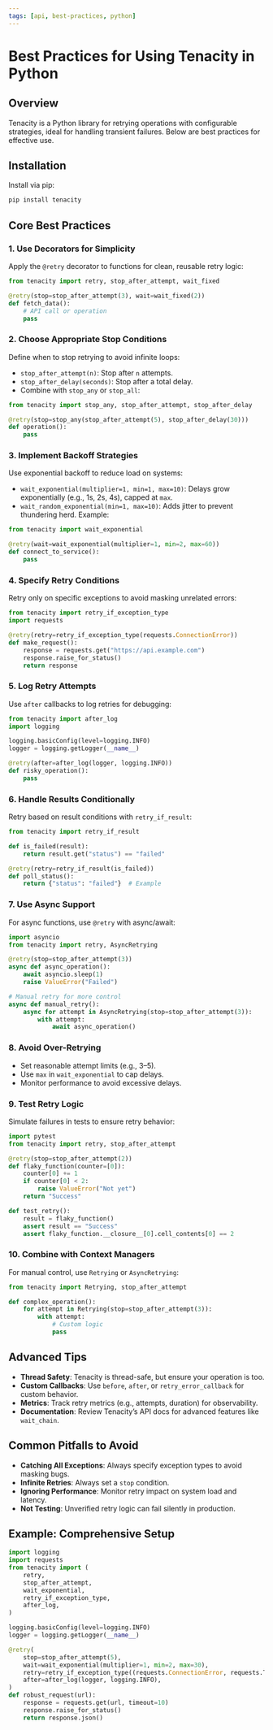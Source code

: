 ```yaml
---
tags: [api, best-practices, python]
---
```


# Best Practices for Using Tenacity in Python

## Overview

Tenacity is a Python library for retrying operations with configurable strategies, ideal for handling transient failures. Below are best practices for effective use.

## Installation

Install via pip:

```bash
pip install tenacity
```

## Core Best Practices

### 1. Use Decorators for Simplicity

Apply the `@retry` decorator to functions for clean, reusable retry logic:

```python
from tenacity import retry, stop_after_attempt, wait_fixed

@retry(stop=stop_after_attempt(3), wait=wait_fixed(2))
def fetch_data():
    # API call or operation
    pass
```

### 2. Choose Appropriate Stop Conditions

Define when to stop retrying to avoid infinite loops:

- `stop_after_attempt(n)`: Stop after `n` attempts.
- `stop_after_delay(seconds)`: Stop after a total delay.
- Combine with `stop_any` or `stop_all`:

```python
from tenacity import stop_any, stop_after_attempt, stop_after_delay

@retry(stop=stop_any(stop_after_attempt(5), stop_after_delay(30)))
def operation():
    pass
```

### 3. Implement Backoff Strategies

Use exponential backoff to reduce load on systems:

- `wait_exponential(multiplier=1, min=1, max=10)`: Delays grow exponentially (e.g., 1s, 2s, 4s), capped at `max`.
- `wait_random_exponential(min=1, max=10)`: Adds jitter to prevent thundering herd.
  Example:

```python
from tenacity import wait_exponential

@retry(wait=wait_exponential(multiplier=1, min=2, max=60))
def connect_to_service():
    pass
```

### 4. Specify Retry Conditions

Retry only on specific exceptions to avoid masking unrelated errors:

```python
from tenacity import retry_if_exception_type
import requests

@retry(retry=retry_if_exception_type(requests.ConnectionError))
def make_request():
    response = requests.get("https://api.example.com")
    response.raise_for_status()
    return response
```

### 5. Log Retry Attempts

Use `after` callbacks to log retries for debugging:

```python
from tenacity import after_log
import logging

logging.basicConfig(level=logging.INFO)
logger = logging.getLogger(__name__)

@retry(after=after_log(logger, logging.INFO))
def risky_operation():
    pass
```

### 6. Handle Results Conditionally

Retry based on result conditions with `retry_if_result`:

```python
from tenacity import retry_if_result

def is_failed(result):
    return result.get("status") == "failed"

@retry(retry=retry_if_result(is_failed))
def poll_status():
    return {"status": "failed"}  # Example
```

### 7. Use Async Support

For async functions, use `@retry` with async/await:

```python
import asyncio
from tenacity import retry, AsyncRetrying

@retry(stop=stop_after_attempt(3))
async def async_operation():
    await asyncio.sleep(1)
    raise ValueError("Failed")

# Manual retry for more control
async def manual_retry():
    async for attempt in AsyncRetrying(stop=stop_after_attempt(3)):
        with attempt:
            await async_operation()
```

### 8. Avoid Over-Retrying

- Set reasonable attempt limits (e.g., 3–5).
- Use `max` in `wait_exponential` to cap delays.
- Monitor performance to avoid excessive delays.

### 9. Test Retry Logic

Simulate failures in tests to ensure retry behavior:

```python
import pytest
from tenacity import retry, stop_after_attempt

@retry(stop=stop_after_attempt(2))
def flaky_function(counter=[0]):
    counter[0] += 1
    if counter[0] < 2:
        raise ValueError("Not yet")
    return "Success"

def test_retry():
    result = flaky_function()
    assert result == "Success"
    assert flaky_function.__closure__[0].cell_contents[0] == 2
```

### 10. Combine with Context Managers

For manual control, use `Retrying` or `AsyncRetrying`:

```python
from tenacity import Retrying, stop_after_attempt

def complex_operation():
    for attempt in Retrying(stop=stop_after_attempt(3)):
        with attempt:
            # Custom logic
            pass
```

## Advanced Tips

- **Thread Safety**: Tenacity is thread-safe, but ensure your operation is too.
- **Custom Callbacks**: Use `before`, `after`, or `retry_error_callback` for custom behavior.
- **Metrics**: Track retry metrics (e.g., attempts, duration) for observability.
- **Documentation**: Review Tenacity’s API docs for advanced features like `wait_chain`.

## Common Pitfalls to Avoid

- **Catching All Exceptions**: Always specify exception types to avoid masking bugs.
- **Infinite Retries**: Always set a `stop` condition.
- **Ignoring Performance**: Monitor retry impact on system load and latency.
- **Not Testing**: Unverified retry logic can fail silently in production.

## Example: Comprehensive Setup

```python
import logging
import requests
from tenacity import (
    retry,
    stop_after_attempt,
    wait_exponential,
    retry_if_exception_type,
    after_log,
)

logging.basicConfig(level=logging.INFO)
logger = logging.getLogger(__name__)

@retry(
    stop=stop_after_attempt(5),
    wait=wait_exponential(multiplier=1, min=2, max=30),
    retry=retry_if_exception_type((requests.ConnectionError, requests.Timeout)),
    after=after_log(logger, logging.INFO),
)
def robust_request(url):
    response = requests.get(url, timeout=10)
    response.raise_for_status()
    return response.json()
```
